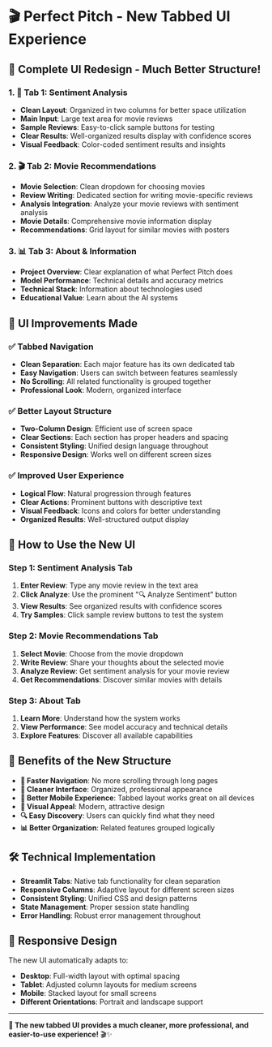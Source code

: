 # 🎬 Perfect Pitch - New Tabbed UI Experience

## 🚀 **Complete UI Redesign - Much Better Structure!**

### 1. **🧠 Tab 1: Sentiment Analysis**
- **Clean Layout**: Organized in two columns for better space utilization
- **Main Input**: Large text area for movie reviews
- **Sample Reviews**: Easy-to-click sample buttons for testing
- **Clear Results**: Well-organized results display with confidence scores
- **Visual Feedback**: Color-coded sentiment results and insights

### 2. **🎬 Tab 2: Movie Recommendations**
- **Movie Selection**: Clean dropdown for choosing movies
- **Review Writing**: Dedicated section for writing movie-specific reviews
- **Analysis Integration**: Analyze your movie reviews with sentiment analysis
- **Movie Details**: Comprehensive movie information display
- **Recommendations**: Grid layout for similar movies with posters

### 3. **📊 Tab 3: About & Information**
- **Project Overview**: Clear explanation of what Perfect Pitch does
- **Model Performance**: Technical details and accuracy metrics
- **Technical Stack**: Information about technologies used
- **Educational Value**: Learn about the AI systems

## 🎨 **UI Improvements Made**

### **✅ Tabbed Navigation**
- **Clean Separation**: Each major feature has its own dedicated tab
- **Easy Navigation**: Users can switch between features seamlessly
- **No Scrolling**: All related functionality is grouped together
- **Professional Look**: Modern, organized interface

### **✅ Better Layout Structure**
- **Two-Column Design**: Efficient use of screen space
- **Clear Sections**: Each section has proper headers and spacing
- **Consistent Styling**: Unified design language throughout
- **Responsive Design**: Works well on different screen sizes

### **✅ Improved User Experience**
- **Logical Flow**: Natural progression through features
- **Clear Actions**: Prominent buttons with descriptive text
- **Visual Feedback**: Icons and colors for better understanding
- **Organized Results**: Well-structured output display

## 🔄 **How to Use the New UI**

### **Step 1: Sentiment Analysis Tab**
1. **Enter Review**: Type any movie review in the text area
2. **Click Analyze**: Use the prominent "🔍 Analyze Sentiment" button
3. **View Results**: See organized results with confidence scores
4. **Try Samples**: Click sample review buttons to test the system

### **Step 2: Movie Recommendations Tab**
1. **Select Movie**: Choose from the movie dropdown
2. **Write Review**: Share your thoughts about the selected movie
3. **Analyze Review**: Get sentiment analysis for your movie review
4. **Get Recommendations**: Discover similar movies with details

### **Step 3: About Tab**
1. **Learn More**: Understand how the system works
2. **View Performance**: See model accuracy and technical details
3. **Explore Features**: Discover all available capabilities

## 🎯 **Benefits of the New Structure**

- **🚀 Faster Navigation**: No more scrolling through long pages
- **🧹 Cleaner Interface**: Organized, professional appearance
- **📱 Better Mobile Experience**: Tabbed layout works great on all devices
- **🎨 Visual Appeal**: Modern, attractive design
- **🔍 Easy Discovery**: Users can quickly find what they need
- **📊 Better Organization**: Related features grouped logically

## 🛠️ **Technical Implementation**

- **Streamlit Tabs**: Native tab functionality for clean separation
- **Responsive Columns**: Adaptive layout for different screen sizes
- **Consistent Styling**: Unified CSS and design patterns
- **State Management**: Proper session state handling
- **Error Handling**: Robust error management throughout

## 📱 **Responsive Design**

The new UI automatically adapts to:
- **Desktop**: Full-width layout with optimal spacing
- **Tablet**: Adjusted column layouts for medium screens
- **Mobile**: Stacked layout for small screens
- **Different Orientations**: Portrait and landscape support

---

**🎉 The new tabbed UI provides a much cleaner, more professional, and easier-to-use experience!** 🎬✨
